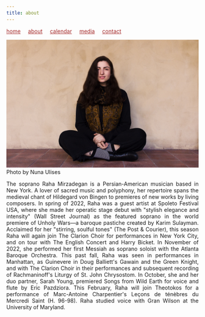 ```yaml
---
title: about
---
```

<style>
a { color: brown; } 
</style>
[home](/)&nbsp;&nbsp;&nbsp;&nbsp; [about](/about.html)&nbsp;&nbsp;&nbsp;&nbsp; [calendar](/calendar.html)&nbsp;&nbsp;&nbsp;&nbsp; [media](/media.html)&nbsp;&nbsp;&nbsp;&nbsp; [contact](/contact.html)

![photo](Raha_sitting.jpg)<br>
Photo by Nuna Ulises

<p style="text-align:justify">
The soprano Raha Mirzadegan is a Persian-American musician based in New York. A lover of sacred music and polyphony, her repertoire spans the medieval chant of Hildegard von Bingen to premieres of new works by living composers. In spring of 2022, Raha was a guest artist at Spoleto Festival USA, where she made her operatic stage debut with "stylish elegance and intensity" (Wall Street Journal) as the featured soprano in the world premiere of Unholy Wars—a baroque pastiche created by Karim Sulayman. Acclaimed for her "stirring, soulful tones" (The Post & Courier), this season Raha will again join The Clarion Choir for performances in New York City, and on tour with The English Concert and Harry Bicket. In November of 2022, she performed her first Messiah as soprano soloist with the Atlanta Baroque Orchestra. This past fall, Raha was seen in performances in Manhattan, as Guinevere in Doug Balliett's Gawain and the Green Knight, and with The Clarion Choir in their performances and subsequent recording of Rachmaninoff's Liturgy of St. John Chrysostom. In October, she and her duo partner, Sarah Young, premiered Songs from Wild Earth for voice and flute by Eric Pazdziora. This February, Raha will join Theotokos for a performance of Marc-Antoine Charpentier's Leçons de ténèbres du Mercredi Saint (H. 96-98). Raha studied voice with Gran Wilson at the University of Maryland.
</p>
